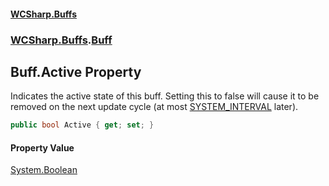 #### [WCSharp.Buffs](index.md 'index')
### [WCSharp.Buffs](WCSharp.Buffs.md 'WCSharp.Buffs').[Buff](WCSharp.Buffs.Buff.md 'WCSharp.Buffs.Buff')

## Buff.Active Property

Indicates the active state of this buff. Setting this to false will cause it to be removed on the next update cycle (at most [SYSTEM_INTERVAL](../WCSharp.Events/WCSharp.Events.PeriodicEvents.SYSTEM_INTERVAL.md 'WCSharp.Events.PeriodicEvents.SYSTEM_INTERVAL') later).

```csharp
public bool Active { get; set; }
```

#### Property Value
[System.Boolean](https://docs.microsoft.com/en-us/dotnet/api/System.Boolean 'System.Boolean')